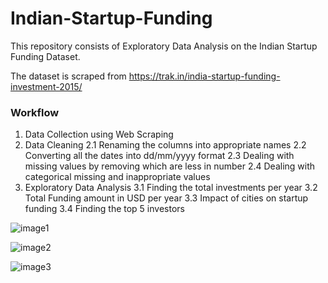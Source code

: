 # Indian-Startup-Funding

This repository consists of Exploratory Data Analysis on the Indian Startup Funding Dataset.

The dataset is scraped from https://trak.in/india-startup-funding-investment-2015/

### Workflow
1. Data Collection using Web Scraping 
2. Data Cleaning
    2.1 Renaming the columns into appropriate names
    2.2 Converting all the dates into dd/mm/yyyy format
    2.3 Dealing with missing values by removing which are less in number
    2.4 Dealing with categorical missing and inappropriate values
3. Exploratory Data Analysis
   3.1 Finding the total investments per year
   3.2 Total Funding amount in USD per year
   3.3 Impact of cities on startup funding
   3.4 Finding the top 5 investors


![image1](https://user-images.githubusercontent.com/84268500/210264962-306acc4b-760e-4e1c-ba50-f77a5b531cd7.jpeg)

![image2](https://user-images.githubusercontent.com/84268500/210264976-cfe8ea02-8568-4d4b-ac61-82f00a567089.jpeg)

![image3](https://user-images.githubusercontent.com/84268500/210264981-b32f2f86-fb9f-4cee-a5b6-4ac0f6c54958.jpeg)
